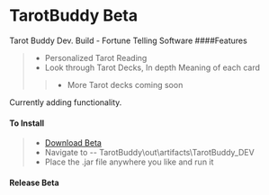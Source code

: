 TarotBuddy Beta
==================
Tarot Buddy Dev. Build - Fortune Telling Software
####Features
>* Personalized Tarot Reading
>* Look through Tarot Decks, In depth Meaning of each card
>>* More Tarot decks coming soon

Currently adding functionality.

#### To Install
>* [Download Beta](https://github.com/supaFool/TarotBuddy/archive/Dev-Release.zip)  
>* Navigate to -- TarotBuddy\out\artifacts\TarotBuddy_DEV  
>* Place the .jar file anywhere you like and run it  

#### Release Beta


